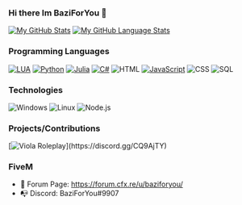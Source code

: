 ### Hi there Im BaziForYou 👋

[![My GitHub Stats](https://github-readme-stats.vercel.app/api/?username=BaziForYou&count_private=true&theme=tokyonight&show_icons=true )](https://github.com/BaziForYou)
[![My GitHub Language Stats](https://github-readme-stats.vercel.app/api/top-langs/?username=BaziForYou&langs_count=5&theme=tokyonight&layout=compact)](https://github.com/BaziForYou)

### Programming Languages

[![LUA](https://img.shields.io/badge/-Lua-000?&logo=lua&logoColor=2C2D72)](https://www.lua.org/docs.html)
[![Python](https://img.shields.io/badge/-Lua-000?&logo=python&logoColor=f2c6402)](https://docs.python.org/3/)
[![Julia](https://img.shields.io/badge/-Julia-000?&logo=julia&logoColor=379244)](https://docs.julialang.org)
[![C#](https://img.shields.io/badge/-C%23-000?&logo=csharp&logoColor=934b8e)](https://docs.microsoft.com/en-us/dotnet/csharp/)
![HTML](https://img.shields.io/badge/-HTML-000?&logo=html5)
[![JavaScript](https://img.shields.io/badge/-JavaScript-000?&logo=JavaScript&logoColor=ddc508)](https://github.com/visibait?tab=repositories&q=&type=&language=javascript)
![CSS](https://img.shields.io/badge/-CSS-000?&logo=css3&logoColor=007ACC)
![SQL](https://img.shields.io/badge/-SQL-000?&logo=MySQL&logoColor=4479A1)

### Technologies

![Windows](https://img.shields.io/badge/-Windows-000?&logo=windows&logoColor=0052CC)
![Linux](https://img.shields.io/badge/-Linux-000?&logo=Linux&logoColor=FCC624)
![Node.js](https://img.shields.io/badge/-Node.js-000?&logo=node.js)

### Projects/Contributions 

[![Viola Roleplay](https://img.shields.io/badge/-%E2%9D%A4%EF%B8%8F%20Viola%20Roleplay-000?)](https://discord.gg/CQ9AjTY)

### FiveM

- 🤩 Forum Page: https://forum.cfx.re/u/baziforyou/
- 📭 Discord: BaziForYou#9907


